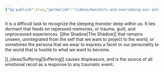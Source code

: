 ```yaml
---
{"dg-publish":true,"permalink":"/ideas/monsters-and-overcoming-our-selves/","tags":["humanity","thoughts","self","monster"],"created":"2024-09-22T06:59:17.675+08:00","updated":"2024-12-17T17:57:23.020+08:00"}
---
```



It is a difficult task to recognize the sleeping monster deep within us. It lies dormant that feeds on repressed memories, or trauma, guilt, and unprocessed experiences. [[the Shadow\|The Shadow]]  that remains unseen, unintegrated from the self that we want to project to the world, or sometimes the persona that we wear to express a facet or our personality to the world that is hostile to what we want to become.

[[_ideas/Suffering\|Suffering]] causes displeasure, and is the source of all emotional recoil as a response to any traumatic event.